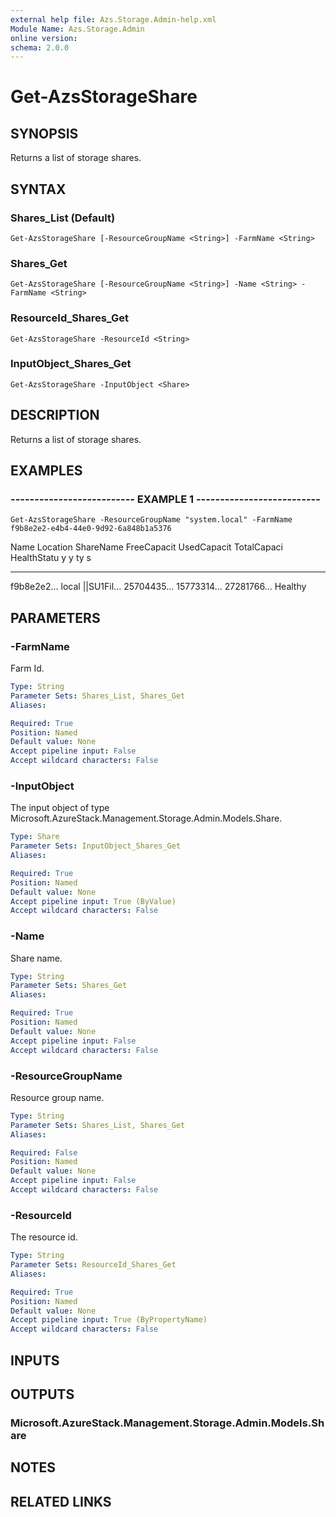 ```yaml
---
external help file: Azs.Storage.Admin-help.xml
Module Name: Azs.Storage.Admin
online version:
schema: 2.0.0
---
```


# Get-AzsStorageShare

## SYNOPSIS
Returns a list of storage shares.

## SYNTAX

### Shares_List (Default)
```
Get-AzsStorageShare [-ResourceGroupName <String>] -FarmName <String>
```

### Shares_Get
```
Get-AzsStorageShare [-ResourceGroupName <String>] -Name <String> -FarmName <String>
```

### ResourceId_Shares_Get
```
Get-AzsStorageShare -ResourceId <String>
```

### InputObject_Shares_Get
```
Get-AzsStorageShare -InputObject <Share>
```

## DESCRIPTION
Returns a list of storage shares.

## EXAMPLES

### -------------------------- EXAMPLE 1 --------------------------
```
Get-AzsStorageShare -ResourceGroupName "system.local" -FarmName f9b8e2e2-e4b4-44e0-9d92-6a848b1a5376
```

Name        Location    ShareName   FreeCapacit UsedCapacit TotalCapaci HealthStatu
									y           y           ty          s
----        --------    ---------   ----------- ----------- ----------- -----------
f9b8e2e2...
local       ||SU1Fil...
25704435...
15773314...
27281766...
Healthy

## PARAMETERS

### -FarmName
Farm Id.

```yaml
Type: String
Parameter Sets: Shares_List, Shares_Get
Aliases:

Required: True
Position: Named
Default value: None
Accept pipeline input: False
Accept wildcard characters: False
```

### -InputObject
The input object of type Microsoft.AzureStack.Management.Storage.Admin.Models.Share.

```yaml
Type: Share
Parameter Sets: InputObject_Shares_Get
Aliases:

Required: True
Position: Named
Default value: None
Accept pipeline input: True (ByValue)
Accept wildcard characters: False
```

### -Name
Share name.

```yaml
Type: String
Parameter Sets: Shares_Get
Aliases:

Required: True
Position: Named
Default value: None
Accept pipeline input: False
Accept wildcard characters: False
```

### -ResourceGroupName
Resource group name.

```yaml
Type: String
Parameter Sets: Shares_List, Shares_Get
Aliases:

Required: False
Position: Named
Default value: None
Accept pipeline input: False
Accept wildcard characters: False
```

### -ResourceId
The resource id.

```yaml
Type: String
Parameter Sets: ResourceId_Shares_Get
Aliases:

Required: True
Position: Named
Default value: None
Accept pipeline input: True (ByPropertyName)
Accept wildcard characters: False
```

## INPUTS

## OUTPUTS

### Microsoft.AzureStack.Management.Storage.Admin.Models.Share

## NOTES

## RELATED LINKS

